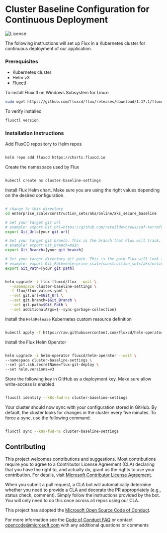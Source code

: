 # Cluster Baseline Configuration for Continuous Deployment
![License](https://img.shields.io/badge/license-MIT-green.svg)


The following instructions will set up Flux in a Kubernetes cluster for continuous deployment of our application.

### Prerequisites

- Kubernetes cluster
- Helm v3
- [Fluxctl](https://docs.fluxcd.io/en/1.18.0/references/fluxctl.html)

To install Fluxctl on Windows Subsystem for Linux:

```bash
sudo wget https://github.com/fluxcd/flux/releases/download/1.17.1/fluxctl_windows_amd64 -O /usr/bin/fluxctl && sudo chmod +x /usr/bin/fluxctl
```

To verify installed

```bash
fluxctl version
```

### Installation Instructions

Add FluxCD repository to Helm repos

```bash

helm repo add fluxcd https://charts.fluxcd.io

```

Create the namespace used by Flux

``` bash

kubectl create ns cluster-baseline-settings

```

Install Flux Helm chart. Make sure you are using the right values depending on the desired configuration.
```bash

# change to this directory
cd enterprise_scale/construction_sets/aks/online/aks_secure_baseline

# Set your target git url
# example: export Git_Url=https://github.com/retaildevcrews/caf-terraform-landingzones-starter.git
export Git_Url=[your git url]

# Set your target git branch. This is the branch that Flux will track.
# example: export Git_Branch=main
export Git_Branch=[your git branch]

# Set your target directory git path. This is the path Flux will look for yaml to be applied in the cluster.
# example: export Git_Path=enterprise_scale/construction_sets/aks/online/aks_secure_baseline/cluster-baseline-settings
export Git_Path=[your git path]


helm upgrade -i flux fluxcd/flux --wait \
  --namespace cluster-baseline-settings \
  -f flux/flux-values.yaml \
  --set git.url=$Git_Url \
  --set git.branch=$Git_Branch \
  --set git.path=$Git_Path \
  --set additionalArgs={--sync-garbage-collection}

```

Install the `HelmRelease` Kubernetes custom resource definition
```bash

kubectl apply -f https://raw.githubusercontent.com/fluxcd/helm-operator/master/deploy/crds.yaml

```
Install the Flux Helm Operator
``` bash

helm upgrade -i helm-operator fluxcd/helm-operator --wait \
--namespace cluster-baseline-settings \
--set git.ssh.secretName=flux-git-deploy \
--set helm.versions=v3

```

Store the following key in GitHub as a deployment key. Make sure allow write-access is enabled.

 ``` bash

fluxctl identity --k8s-fwd-ns cluster-baseline-settings

```

Your cluster should now sync with your configuration stored in GitHub. By default, the cluster looks for changes in the cluster every five minutes. To force a sync, use the following command.
``` bash

fluxctl sync --k8s-fwd-ns cluster-baseline-settings

```

## Contributing

This project welcomes contributions and suggestions. Most contributions require you to agree to a
Contributor License Agreement (CLA) declaring that you have the right to, and actually do, grant us
the rights to use your contribution. For details, visit [Microsoft Contributor License Agreement](https://cla.opensource.microsoft.com).

When you submit a pull request, a CLA bot will automatically determine whether you need to provide
a CLA and decorate the PR appropriately (e.g., status check, comment). Simply follow the instructions
provided by the bot. You will only need to do this once across all repos using our CLA.

This project has adopted the [Microsoft Open Source Code of Conduct](https://opensource.microsoft.com/codeofconduct/).

For more information see the [Code of Conduct FAQ](https://opensource.microsoft.com/codeofconduct/faq/) or
contact [opencode@microsoft.com](mailto:opencode@microsoft.com) with any additional questions or comments
